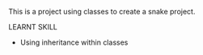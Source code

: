 This is a project using classes to create a snake project.

LEARNT SKILL
- Using inheritance within classes